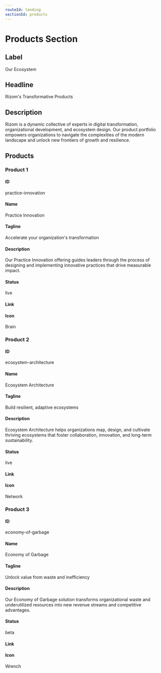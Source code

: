 ```yaml
---
routeId: landing
sectionId: products
---
```


# Products Section

## Label

Our Ecosystem

## Headline

Rizom's Transformative Products

## Description

Rizom is a dynamic collective of experts in digital transformation, organizational development, and ecosystem design. Our product portfolio empowers organizations to navigate the complexities of the modern landscape and unlock new frontiers of growth and resilience.

## Products

### Product 1

#### ID

practice-innovation

#### Name

Practice Innovation

#### Tagline

Accelerate your organization's transformation

#### Description

Our Practice Innovation offering guides leaders through the process of designing and implementing innovative practices that drive measurable impact.

#### Status

live

#### Link

#### Icon

Brain

### Product 2

#### ID

ecosystem-architecture

#### Name

Ecosystem Architecture

#### Tagline

Build resilient, adaptive ecosystems

#### Description

Ecosystem Architecture helps organizations map, design, and cultivate thriving ecosystems that foster collaboration, innovation, and long-term sustainability.

#### Status

live

#### Link

#### Icon

Network

### Product 3

#### ID

economy-of-garbage

#### Name

Economy of Garbage

#### Tagline

Unlock value from waste and inefficiency

#### Description

Our Economy of Garbage solution transforms organizational waste and underutilized resources into new revenue streams and competitive advantages.

#### Status

beta

#### Link

#### Icon

Wrench
